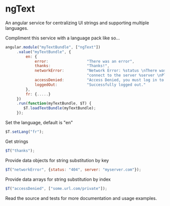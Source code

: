 ngText
======

An angular service for centralizing UI strings and supporting multiple languages.

Compliment this service with a language pack like so...

```JavaScript
angular.module("myTextBundle", ["ngText"])
	 .value("myTextBundle", {
		 en: {
			 error:					"There was an error",
			 thanks:				"Thanks!",
			 networkError:			"Network Error: %status \nThere was an error attempting to " +
			 						"connect to the server %server \nPlease check your connection and try again.",
			 accessDenied:			"Access Denied, you must log in to access \n%1",
			 loggedOut:				"Successfully logged out."
		 },
		 fr: {.....}
	 })
	 .run(function(myTextBundle, $T) {
		$T.loadTextBundle(myTextBundle);
	 });
```

Set the language, default is "en"

```JavaScript
$T.setLang("fr");
```

Get strings

```JavaScript
$T("thanks");
```

Provide data objects for string substitution by key

```JavaScript
$T("networkError", {status: "404", server: "myserver.com"});
```

Provide data arrays for string substitution by index

```JavaScript
$T("accessDenied", ["some.url.com/private"]);
```


Read the source and tests for more documentation and usage examples.
